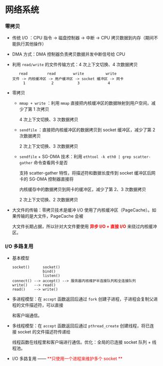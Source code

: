 # 网络系统

### 零拷贝

- 传统 I/O ：CPU 指令 -> 磁盘控制器 -> 中断 -> CPU 拷贝数据到内存（期间不能执行其他操作）

- DMA 方式：DMA 控制器负责拷贝数据并发中断信号给 CPU

- 利用 `read/write` 的文件传输方式：4 次上下文切换、4 次数据拷贝

  ```
     read         read        write          write
  文件 -> 内核缓冲区 -> 用户缓冲区 -> socket 缓冲区 -> 网卡
       1            2           3             4
  ```

- 零拷贝

  - `mmap + write` ：利用 `mmap` 直接把内核缓冲区的数据映射到用户空间，减少了第 1 次拷贝

    4 次上下文切换、3 次数据拷贝

  - `sendfile` ：直接把内核缓冲区的数据拷贝到 socket 缓冲区，减少了第 2 次数据拷贝

    2 次上下文切换、3 次数据拷贝

  - `sendfile` + SG-DMA 技术：利用 `ethtool -k eth0 | grep scatter-gather` 命令查看网卡是否

    支持 scatter-gather 特性，将描述符和数据长度传到 socket 缓冲区后网卡的 SG-DMA 控制器直接将

    内核缓存中的数据拷贝到网卡的缓冲区，减少了第 2、3 次数据拷贝

    2 次上下文切换、2 次数据拷贝

- 大文件的传输：零拷贝技术是缓冲 I/O 使用了内核缓冲区（PageCache）。如果传输的是大文件，PageCache 会被

  大文件长期占据，所以针对大文件要使用 <font color=red>**异步 I/O + 直接 I/O**</font> 来绕过内核缓冲区。

### I/O 多路复用

- 基本模型

  ```
  socket()      socket()
                bind()
                listen()
  connect() --> accept() --> 服务器内核维护半连接队列和全连接队列
  write()   --> read()
  read()    --> write()
  ```

- 多进程模型：在 `accept` 函数返回后通过 `fork` 创建子进程，子进程会复制父进程的文件描述符，可以直接

  和客户端通信。

- 多线程模型：在 `accept` 函数返回后通过 `pthread_create` 创建线程，将已连接 socket 的文件描述符传递给

  线程函数在线程里和客户端进行通信。优化：全局的已连接 socket 队列 + 线程池。

- I/O 多路复用 —— <font color=red>**只使用一个进程来维护多个 socket **</font>

